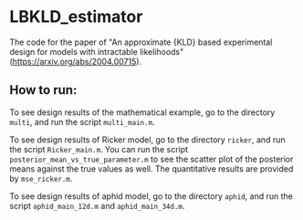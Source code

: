 # LBKLD_estimator

The code for the paper of "An approximate {KLD} based experimental design for models with intractable likelihoods"
(https://arxiv.org/abs/2004.00715).

## How to run: 
To see design results of the mathematical example, go to the directory `multi`, and run the script `multi_main.m`.

To see design results of Ricker model, go to the directory `ricker`, and run the script `Ricker_main.m`.
You can run the script `posterior_mean_vs_true_parameter.m` to see the scatter plot of the posterior means against the true values as well.
The quantitative results are provided by `mse_ricker.m`.

To see design results of aphid model, go to the directory `aphid`, and run the script `aphid_main_12d.m` and `aphid_main_34d.m`.
